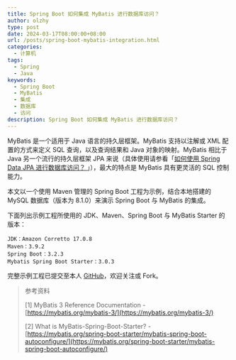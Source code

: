 ```yaml
---
title: Spring Boot 如何集成 MyBatis 进行数据库访问？
author: olzhy
type: post
date: 2024-03-17T08:00:00+08:00
url: /posts/spring-boot-mybatis-integration.html
categories:
  - 计算机
tags:
  - Spring
  - Java
keywords:
  - Spring Boot
  - MyBatis
  - 集成
  - 数据库
  - 访问
description: Spring Boot 如何集成 MyBatis 进行数据库访问？
---
```


MyBatis 是一个适用于 Java 语言的持久层框架。MyBatis 支持以注解或 XML 配置的方式来定义 SQL 查询，以及查询结果和 Java 对象的映射。MyBatis 相比于 Java 另一个流行的持久层框架 JPA 来说（具体使用请参看「[如何使用 Spring Data JPA 进行数据库访问？
](https://olzhy.github.io/posts/spring-data-jpa.html)」），最大的特点是 MyBatis 具有更灵活的 SQL 控制能力。

本文以一个使用 Maven 管理的 Spring Boot 工程为示例，结合本地搭建的 MySQL 数据库（版本为 8.1.0）来演示 Spring Boot 与 MyBatis 的集成。

下面列出示例工程所使用的 JDK、Maven、Spring Boot 与 MyBatis Starter 的版本：

```text
JDK：Amazon Corretto 17.0.8
Maven：3.9.2
Spring Boot：3.2.3
Mybatis Spring Boot Starter：3.0.3
```

完整示例工程已提交至本人 [GitHub](https://github.com/olzhy/java-exercises/tree/main/spring-boot-mybatis-integration-demo)，欢迎关注或 Fork。

> 参考资料
>
> [1] MyBatis 3 Reference Documentation - [https://mybatis.org/mybatis-3/](https://mybatis.org/mybatis-3/)
>
> [2] What is MyBatis-Spring-Boot-Starter? - [https://mybatis.org/spring-boot-starter/mybatis-spring-boot-autoconfigure/](https://mybatis.org/spring-boot-starter/mybatis-spring-boot-autoconfigure/)

